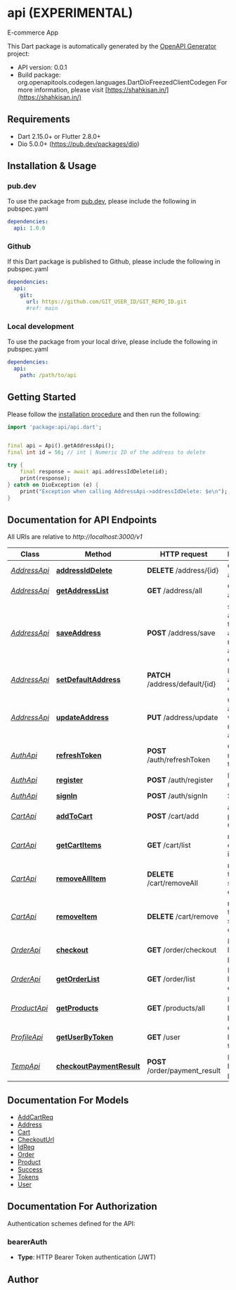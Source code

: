 # api (EXPERIMENTAL)
E-commerce App

This Dart package is automatically generated by the [OpenAPI Generator](https://openapi-generator.tech) project:

- API version: 0.0.1
- Build package: org.openapitools.codegen.languages.DartDioFreezedClientCodegen
For more information, please visit [https://shahkisan.in/](https://shahkisan.in/)

## Requirements

* Dart 2.15.0+ or Flutter 2.8.0+
* Dio 5.0.0+ (https://pub.dev/packages/dio)

## Installation & Usage

### pub.dev
To use the package from [pub.dev](https://pub.dev), please include the following in pubspec.yaml
```yaml
dependencies:
  api: 1.0.0
```

### Github
If this Dart package is published to Github, please include the following in pubspec.yaml
```yaml
dependencies:
  api:
    git:
      url: https://github.com/GIT_USER_ID/GIT_REPO_ID.git
      #ref: main
```

### Local development
To use the package from your local drive, please include the following in pubspec.yaml
```yaml
dependencies:
  api:
    path: /path/to/api
```

## Getting Started

Please follow the [installation procedure](#installation--usage) and then run the following:

```dart
import 'package:api/api.dart';


final api = Api().getAddressApi();
final int id = 56; // int | Numeric ID of the address to delete

try {
    final response = await api.addressIdDelete(id);
    print(response);
} catch on DioException (e) {
    print("Exception when calling AddressApi->addressIdDelete: $e\n");
}

```

## Documentation for API Endpoints

All URIs are relative to *http://localhost:3000/v1*

Class | Method | HTTP request | Description
------------ | ------------- | ------------- | -------------
[*AddressApi*](doc/AddressApi.md) | [**addressIdDelete**](doc/AddressApi.md#addressiddelete) | **DELETE** /address/{id} | Get all user addresses
[*AddressApi*](doc/AddressApi.md) | [**getAddressList**](doc/AddressApi.md#getaddresslist) | **GET** /address/all | Get all user addresses
[*AddressApi*](doc/AddressApi.md) | [**saveAddress**](doc/AddressApi.md#saveaddress) | **POST** /address/save | save new address for the user and return new address object
[*AddressApi*](doc/AddressApi.md) | [**setDefaultAddress**](doc/AddressApi.md#setdefaultaddress) | **PATCH** /address/default/{id} | Mark the address as default
[*AddressApi*](doc/AddressApi.md) | [**updateAddress**](doc/AddressApi.md#updateaddress) | **PUT** /address/update | update the address with the new address
[*AuthApi*](doc/AuthApi.md) | [**refreshToken**](doc/AuthApi.md#refreshtoken) | **POST** /auth/refreshToken | Generate new access token
[*AuthApi*](doc/AuthApi.md) | [**register**](doc/AuthApi.md#register) | **POST** /auth/register | Register new user
[*AuthApi*](doc/AuthApi.md) | [**signIn**](doc/AuthApi.md#signin) | **POST** /auth/signIn | Sign In
[*CartApi*](doc/CartApi.md) | [**addToCart**](doc/CartApi.md#addtocart) | **POST** /cart/add | add product to user&#39;s cart
[*CartApi*](doc/CartApi.md) | [**getCartItems**](doc/CartApi.md#getcartitems) | **GET** /cart/list | returns list of cart items
[*CartApi*](doc/CartApi.md) | [**removeAllItem**](doc/CartApi.md#removeallitem) | **DELETE** /cart/removeAll | removes the specified cart item
[*CartApi*](doc/CartApi.md) | [**removeItem**](doc/CartApi.md#removeitem) | **DELETE** /cart/remove | removes the specified cart item
[*OrderApi*](doc/OrderApi.md) | [**checkout**](doc/OrderApi.md#checkout) | **GET** /order/checkout | Returns a list of products.
[*OrderApi*](doc/OrderApi.md) | [**getOrderList**](doc/OrderApi.md#getorderlist) | **GET** /order/list | Returns a list of orders.
[*ProductApi*](doc/ProductApi.md) | [**getProducts**](doc/ProductApi.md#getproducts) | **GET** /products/all | Returns a list of products.
[*ProfileApi*](doc/ProfileApi.md) | [**getUserByToken**](doc/ProfileApi.md#getuserbytoken) | **GET** /user | Get profile based on the token
[*TempApi*](doc/TempApi.md) | [**checkoutPaymentResult**](doc/TempApi.md#checkoutpaymentresult) | **POST** /order/payment_result | Returns a list of products.


## Documentation For Models

 - [AddCartReq](doc/AddCartReq.md)
 - [Address](doc/Address.md)
 - [Cart](doc/Cart.md)
 - [CheckoutUrl](doc/CheckoutUrl.md)
 - [IdReq](doc/IdReq.md)
 - [Order](doc/Order.md)
 - [Product](doc/Product.md)
 - [Success](doc/Success.md)
 - [Tokens](doc/Tokens.md)
 - [User](doc/User.md)


## Documentation For Authorization


Authentication schemes defined for the API:
### bearerAuth

- **Type**: HTTP Bearer Token authentication (JWT)


## Author



